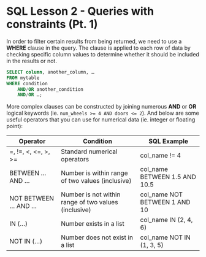 # SQL Lesson 2 - Queries with constraints (Pt. 1)

In order to filter certain results from being returned, we need to use a **WHERE** clause in the query. The clause is applied to each row of data by checking specific column values to determine whether it should be included in the results or not.

```sql
SELECT column, another_column, …
FROM mytable
WHERE condition
    AND/OR another_condition
    AND/OR …;
```

More complex clauses can be constructed by joining numerous **AND** or **OR** logical keywords (ie. `num_wheels >= 4 AND doors <= 2`). And below are some useful operators that you can use for numerical data (ie. integer or floating point):

| Operator               | Condition                                     | SQL Example                        |
|------------------------|-----------------------------------------------|------------------------------------|
| =, !=, <, <=, >, >=    | Standard numerical operators                  | col_name != 4                      |
| BETWEEN … AND …        | Number is within range of two values (inclusive)     | col_name BETWEEN 1.5 AND 10.5      |
| NOT BETWEEN … AND …    | Number is not within range of two values (inclusive) | col_name NOT BETWEEN 1 AND 10      |
| IN (…)                 | Number exists in a list                       | col_name IN (2, 4, 6)              |
| NOT IN (…)             | Number does not exist in a list               | col_name NOT IN (1, 3, 5)          |
